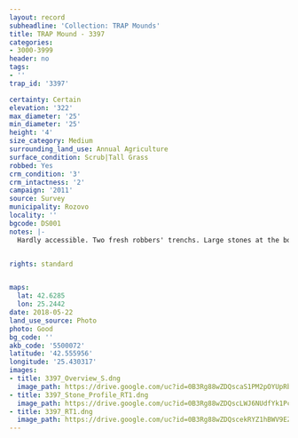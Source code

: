 ```yaml
---
layout: record
subheadline: 'Collection: TRAP Mounds'
title: TRAP Mound - 3397
categories:
- 3000-3999
header: no
tags:
- ''
trap_id: '3397'

certainty: Certain
elevation: '322'
max_diameter: '25'
min_diameter: '25'
height: '4'
size_category: Medium
surrounding_land_use: Annual Agriculture
surface_condition: Scrub|Tall Grass
robbed: Yes
crm_condition: '3'
crm_intactness: '2'
campaign: '2011'
source: Survey
municipality: Rozovo
locality: ''
bgcode: DS001
notes: |-
  Hardly accessible. Two fresh robbers' trenchs. Large stones at the bottom (probably from the chamber).


rights: standard


maps:
  lat: 42.6285
  lon: 25.2442
date: 2018-05-22
land_use_source: Photo
photo: Good
bg_code: ''
akb_code: '5500072'
latitude: '42.555956'
longitude: '25.430317'
images:
- title: 3397_Overview_S.dng
  image_path: https://drive.google.com/uc?id=0B3Rg88wZDQscaS1PM2pOYUpRbnM
- title: 3397_Stone_Profile_RT1.dng
  image_path: https://drive.google.com/uc?id=0B3Rg88wZDQscLWJ6NUdfYk1PcG8
- title: 3397_RT1.dng
  image_path: https://drive.google.com/uc?id=0B3Rg88wZDQscekRYZ1hBWV9EZGs
---
```

